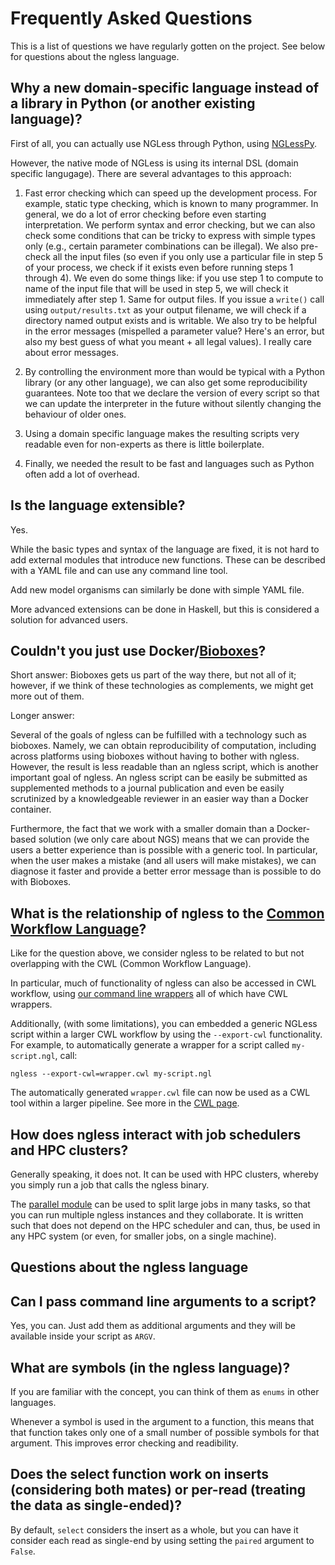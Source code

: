 # Frequently Asked Questions

This is a list of questions we have regularly gotten on the project. See below
for questions about the ngless language.

## Why a new domain-specific language instead of a library in Python (or another existing language)?

First of all, you can actually use NGLess through Python, using
[NGLessPy](https://github.com/luispedro/nglesspy).

However, the native mode of NGLess is using its internal DSL (domain specific
langugage).  There are several advantages to this approach:

1. Fast error checking which can speed up the development process. For example,
   static type checking, which is known to many programmer. In general, we do a
   lot of error checking before even starting interpretation. We perform syntax
   and error checking, but we can also check some conditions that can be tricky
   to express with simple types only (e.g., certain parameter combinations can
   be illegal). We also pre-check all the input files (so even if you only use
   a particular file in step 5 of your process, we check if it exists even
   before running steps 1 through 4). We even do some things like: if you use
   step 1 to compute to name of the input file that will be used in step 5, we
   will check it immediately after step 1. Same for output files. If you issue
   a `write()` call using `output/results.txt` as your output filename, we will
   check if a directory named output exists and is writable. We also try to be
   helpful in the error messages (mispelled a parameter value? Here's an error,
   but also my best guess of what you meant + all legal values). I really care
   about error messages.

2. By controlling the environment more than would be typical with a Python
   library (or any other language), we can also get some reproducibility
   guarantees. Note too that we declare the version of every script so that we
   can update the interpreter in the future without silently changing the
   behaviour of older ones.

3. Using a domain specific language makes the resulting scripts very readable
   even for non-experts as there is little boilerplate.

4. Finally, we needed the result to be fast and languages such as Python often
   add a lot of overhead.

## Is the language extensible?

Yes.

While the basic types and syntax of the language are fixed, it is not hard to
add external modules that introduce new functions. These can be described with
a YAML file and can use any command line tool.

Add new model organisms can similarly be done with simple YAML file.

More advanced extensions can be done in Haskell, but this is considered a
solution for advanced users.

## Couldn't you just use Docker/[Bioboxes](http://bioboxes.org/)?

Short answer: Bioboxes gets us part of the way there, but not all of it;
however, if we think of these technologies as complements, we might get more
out of them.

Longer answer:

Several of the goals of ngless can be fulfilled with a technology such as
bioboxes. Namely, we can obtain reproducibility of computation, including
across platforms using bioboxes without having to bother with ngless. However,
the result is less readable than an ngless script, which is another important
goal of ngless. An ngless script can be easily be submitted as supplemented
methods to a journal publication and even be easily scrutinized by a
knowledgeable reviewer in an easier way than a Docker container.

Furthermore, the fact that we work with a smaller domain than a Docker-based
solution (we only care about NGS) means that we can provide the users a better
experience than is possible with a generic tool. In particular, when the user
makes a mistake (and all users will make mistakes), we can diagnose it faster
and provide a better error message than is possible to do with Bioboxes.

## What is the relationship of ngless to the [Common Workflow Language](http://common-workflow-language.github.io/)?

Like for the question above, we consider ngless to be related to but not
overlapping with the CWL (Common Workflow Language).

In particular, much of functionality of ngless can also be accessed in CWL
workflow, using [our command line wrappers](command-line-wrappers.html) all of
which have CWL wrappers.

Additionally, (with some limitations), you can embedded a generic NGLess script
within a larger CWL workflow by using the `--export-cwl` functionality. For
example, to automatically generate a wrapper for a script called
`my-script.ngl`, call:

    ngless --export-cwl=wrapper.cwl my-script.ngl

The automatically generated `wrapper.cwl` file can now be used as a CWL tool
within a larger pipeline. See more in the [CWL page](cwl.html).

## How does ngless interact with job schedulers and HPC clusters?

Generally speaking, it does not. It can be used with HPC clusters, whereby you
simply run a job that calls the ngless binary.

The [parallel
module](http://ngless.embl.de/stdlib.html?highlight=parallel#parallel-module)
can be used to split large jobs in many tasks, so that you can run multiple
ngless instances and they collaborate. It is written such that does not depend
on the HPC scheduler and can, thus, be used in any HPC system (or even, for
smaller jobs, on a single machine).

## Questions about the ngless language

## Can I pass command line arguments to a script?

Yes, you can. Just add them as additional arguments and they will be available
inside your script as `ARGV`.

## What are symbols (in the ngless language)?

If you are familiar with the concept, you can think of them as `enums` in other
languages.

Whenever a symbol is used in the argument to a function, this means that that
function takes only one of a small number of possible symbols for that
argument. This improves error checking and readibility.

## Does the select function work on inserts (considering both mates) or per-read (treating the data as single-ended)?

By default, `select` considers the insert as a whole, but you can have it
consider each read as single-end by using setting the `paired` argument to
`False`.

